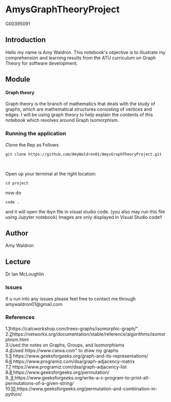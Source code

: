 # AmysGraphTheoryProject
G00395091

<h2>Introduction</h2>
<p>Hello my name is Amy Waldron. 
This notebook's objective is to illustrate my comprehension and learning results from the ATU curriculum on Graph Theory for software development.</p>

<h2>Module</h2>
<h4>Graph theory</h4>
<p1>Graph theory is the branch of mathematics that deals with the study of graphs, which are mathematical structures consisting of vertices and edges. 
 I will be using graph theory to help explain the contents of this notebook which revolves around Graph Isomorphism.
</p1>

<h3> Running the application </h3>
<p>Clone the Rep as Follows<br>

```
git clone https://github.com/AmyWaldron01/AmysGraphTheoryProject.git
```

<br>

Open up your terminal at the right location:

```
cd project
```

now do

```
code .
```
and it will open the ibyn file in visual studio code. (you also may run this file using Jupyter notebook)
Images are only displayed in Visual Studio code!!

</p>

<h2>Author</h2>
<p>Amy Waldron</p>

<h2>Lecture</h2>
<p> Dr Ian McLoughlin</p>


<h3>Issues</h3>
<p>If u run into any issues please feel free to contact me through amywaldron01@gmail.com </p>

<h3>References</h3>
<p1>1.<a href="https://calcworkshop.com/trees-graphs/isomorphic-graph/">1</a>https://calcworkshop.com/trees-graphs/isomorphic-graph/" </p1> <br>
<p1>2.<a href="https://networkx.org/documentation/stable/reference/algorithms/isomorphism.html">2</a>https://networkx.org/documentation/stable/reference/algorithms/isomorphism.html </p1><br>
<p1>3.Used the notes on Graphs, Groups, and Isomorphisms</p1><br>
<p1>4.<a href="https://www.canva.com">4</a>Used https://www.canva.com" to draw my graphs</p1><br>
<p1>5.<a href="https://www.geeksforgeeks.org/graph-and-its-representations/">5</a> https://www.geeksforgeeks.org/graph-and-its-representations/ </p1><br>
<p1>6.<a href="https://www.programiz.com/dsa/graph-adjacency-matrix">6</a> https://www.programiz.com/dsa/graph-adjacency-matrix </p1><br>
<p1>7.<a href="https://www.programiz.com/dsa/graph-adjacency-list">7</a> https://www.programiz.com/dsa/graph-adjacency-list </p1><br>
<p1>8.<a href="https://www.geeksforgeeks.org/permutation/">8 </a> https://www.geeksforgeeks.org/permutation/ </p1><br>
<p1>9.<a href="https://www.geeksforgeeks.org/write-a-c-program-to-print-all-permutations-of-a-given-string/"> 9 </a>https://www.geeksforgeeks.org/write-a-c-program-to-print-all-permutations-of-a-given-string/ <p1><br>
<p1>10.<a href="https://www.geeksforgeeks.org/permutation-and-combination-in-python/">10 </a>  https://www.geeksforgeeks.org/permutation-and-combination-in-python/</p1></p>


